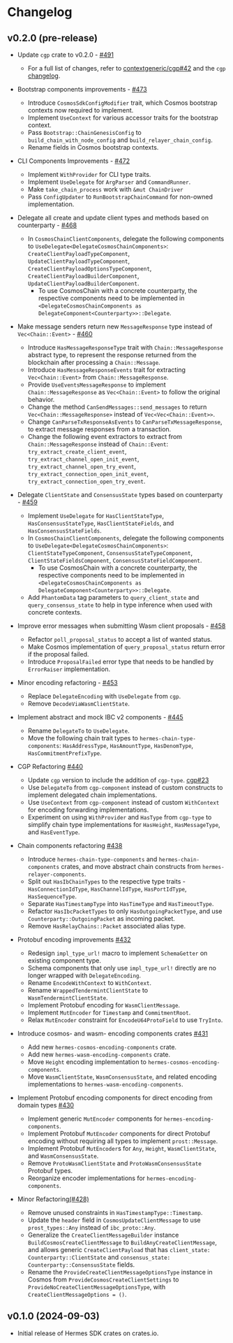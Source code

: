 # Changelog

## v0.2.0 (pre-release)

-  Update `cgp` crate to v0.2.0 - [#491](https://github.com/informalsystems/hermes-sdk/pull/491)
    - For a full list of changes, refer to [contextgeneric/cgp#42](https://github.com/contextgeneric/cgp/pull/42)
      and the `cgp` [changelog](https://github.com/contextgeneric/cgp/blob/v0.2.0/CHANGELOG.md#v020-2025-12-08).

-  Bootstrap components improvements - [#473](https://github.com/informalsystems/hermes-sdk/pull/473)
    - Introduce `CosmosSdkConfigModifier` trait, which Cosmos bootstrap contexts now required to implement.
    - Implement `UseContext` for various accessor traits for the bootstrap context.
    - Pass `Bootstrap::ChainGenesisConfig` to `build_chain_with_node_config` and `build_relayer_chain_config`.
    - Rename fields in Cosmos bootstrap contexts.

- CLI Components Improvements - [#472](https://github.com/informalsystems/hermes-sdk/pull/472)
    - Implement `WithProvider` for CLI type traits.
    - Implement `UseDelegate` for `ArgParser` and `CommandRunner`.
    - Make `take_chain_process` work with `&mut ChainDriver`
    - Pass `ConfigUpdater` to `RunBootstrapChainCommand` for non-owned implementation.

-  Delegate all create and update client types and methods based on counterparty - [#468](https://github.com/informalsystems/hermes-sdk/pull/468)
    - In `CosmosChainClientComponents`, delegate the following components to `UseDelegate<DelegateCosmosChainComponents>`:
    `CreateClientPayloadTypeComponent`, `UpdateClientPayloadTypeComponent`,
    `CreateClientPayloadOptionsTypeComponent`, `CreateClientPayloadBuilderComponent`,
    `UpdateClientPayloadBuilderComponent`.
        - To use CosmosChain with a concrete counterparty, the respective components need to be implemented in
          `<DelegateCosmosChainComponents as DelegateComponent<Counterparty>>::Delegate`.

- Make message senders return new `MessageResponse` type instead of `Vec<Chain::Event>` - [#460](https://github.com/informalsystems/hermes-sdk/pull/460)
    - Introduce `HasMessageResponseType` trait with `Chain::MessageResponse` abstract type,
      to represent the response returned from the blockchain after processing a `Chain::Message`.
    - Introduce `HasMessageResponseEvents` trait for extracting `Vec<Chain::Event>` from `Chain::MessageResponse`.
    - Provide `UseEventsMessageResponse` to implement `Chain::MessageResponse` as `Vec<Chain::Event>`
      to follow the original behavior.
    - Change the method `CanSendMessages::send_messages` to return `Vec<Chain::MessageResponse>` instead of
      `Vec<Vec<Chain::Event>>`.
    - Change `CanParseTxResponseAsEvents` to `CanParseTxMessageResponse`, to extract message responses from a transaction.
    - Change the following event extractors to extract from `Chain::MessageResponse` instead of `Chain::Event`:
      `try_extract_create_client_event`, `try_extract_channel_open_init_event`, `try_extract_channel_open_try_event`,
      `try_extract_connection_open_init_event`, `try_extract_connection_open_try_event`.

- Delegate `ClientState` and `ConsensusState` types based on counterparty - [#459](https://github.com/informalsystems/hermes-sdk/pull/459)
    - Implement `UseDelegate` for `HasClientStateType`, `HasConsensusStateType`, `HasClientStateFields`, and `HasConsensusStateFields`.
    - In `CosmosChainClientComponents`, delegate the following components to `UseDelegate<DelegateCosmosChainComponents>`:
      `ClientStateTypeComponent`, `ConsensusStateTypeComponent`, `ClientStateFieldsComponent`, `ConsensusStateFieldComponent`.
        - To use CosmosChain with a concrete counterparty, the respective components need to be implemented in
          `<DelegateCosmosChainComponents as DelegateComponent<Counterparty>>::Delegate`.
    - Add `PhantomData` tag parameters to `query_client_state` and `query_consensus_state` to help in type inference when used
      with concrete contexts.

- Improve error messages when submitting Wasm client proposals - [#458](https://github.com/informalsystems/hermes-sdk/pull/458)
    - Refactor `poll_proposal_status` to accept a list of wanted status.
    - Make Cosmos implementation of `query_proposal_status` return error if the proposal failed.
    - Introduce `ProposalFailed` error type that needs to be handled by `ErrorRaiser` implementation.

- Minor encoding refactoring - [#453](https://github.com/informalsystems/hermes-sdk/pull/453)
    - Replace `DelegateEncoding` with `UseDelegate` from `cgp`.
    - Remove `DecodeViaWasmClientState`.

-  Implement abstract and mock IBC v2 components - [#445](https://github.com/informalsystems/hermes-sdk/pull/445)
    - Rename `DelegateTo` to `UseDelegate`.
    - Move the following chain trait types to `hermes-chain-type-components`: `HasAddressType`, `HasAmountType`,
      `HasDenomType`, `HasCommitmentPrefixType`.

-  CGP Refactoring [#440](https://github.com/informalsystems/hermes-sdk/pull/440)
    - Update `cgp` version to include the addition of `cgp-type`. [cgp#23](https://github.com/contextgeneric/cgp/pull/23)
    - Use `DelegateTo` from `cgp-component` instead of custom constructs to implement delegated chain implementations.
    - Use `UseContext` from `cgp-component` instead of custom `WithContext` for encoding forwarding implementations.
    - Experiment on using `WithProvider` and `HasType` from `cgp-type` to simplify chain type implementations for
      `HasHeight`, `HasMessageType`, and `HasEventType`.

- Chain components refactoring [#438](https://github.com/informalsystems/hermes-sdk/pull/438)
    - Introduce `hermes-chain-type-components` and `hermes-chain-components` crates, and move abstract chain
      constructs from `hermes-relayer-components`.
    - Split out `HasIbChainTypes` to the respective type traits - `HasConnectionIdType`, `HasChannelIdType`,
      `HasPortIdType`, `HasSequenceType`.
    - Separate `HasTimestampType` into `HasTimeType` and `HasTimeoutType`.
    - Refactor `HasIbcPacketTypes` to only `HasOutgoingPacketType`, and use `Counterparty::OutgoingPacket`
      as incoming packet.
    - Remove `HasRelayChains::Packet` associated alias type.

-  Protobuf encoding improvements [#432](https://github.com/informalsystems/hermes-sdk/pull/432)
    - Redesign `impl_type_url!` macro to implement `SchemaGetter` on existing component type.
    - Schema components that only use `impl_type_url!` directly are no longer wrapped with `DelegateEncoding`.
    - Rename `EncodeWithContext` to `WithContext`.
    - Rename `WrappedTendermintClientState` to `WasmTendermintClientState`.
    - Implement Protobuf encoding for `WasmClientMessage`.
    - Implement `MutEncoder` for `Timestamp` and `CommitmentRoot`.
    - Relax `MutEncoder` constraint for `EncodeU64ProtoField` to use `TryInto`.

-  Introduce cosmos- and wasm- encoding components crates [#431](https://github.com/informalsystems/hermes-sdk/pull/431)
    - Add new `hermes-cosmos-encoding-components` crate.
    - Add new `hermes-wasm-encoding-components` crate.
    - Move `Height` encoding implementation to `hermes-cosmos-encoding-components`.
    - Move `WasmClientState`, `WasmConsensusState`, and related encoding implementations to `hermes-wasm-encoding-components`.

- Implement Protobuf encoding components for direct encoding from domain types [#430](https://github.com/informalsystems/hermes-sdk/pull/430)
    - Implement generic `MutEncoder` components for `hermes-encoding-components`.
    - Implement Protobuf `MutEncoder` components for direct Protobuf encoding without requiring all types to implement `prost::Message`.
    - Implement Protobuf `MutEncoder`s for `Any`, `Height`, `WasmClientState`, and `WasmConsensusState`.
    - Remove `ProtoWasmClientState` and `ProtoWasmConsensusState` Protobuf types.
    - Reorganize encoder implementations for `hermes-encoding-components`.

- Minor Refactoring[(#428)](https://github.com/informalsystems/hermes-sdk/pull/428)
    - Remove unused constraints in `HasTimestampType::Timestamp`.
    - Update the `header` field in `CosmosUpdateClientMessage` to use `prost_types::Any` instead of `ibc_proto::Any`.
    - Generalize the `CreateClientMessageBuilder` instance `BuildCosmosCreateClientMessage` to
      `BuildAnyCreateClientMessage`, and allows generic `CreateClientPayload` that has `client_state: Counterparty::ClientState`
      and `consensus_state: Counterparty::ConsensusState` fields.
    - Rename the `ProvideCreateClientMessageOptionsType` instance in Cosmos from `ProvideCosmosCreateClientSettings`
      to `ProvideNoCreateClientMessageOptionsType`, with `CreateClientMessageOptions = ()`.

## v0.1.0 (2024-09-03)

- Initial release of Hermes SDK crates on crates.io.